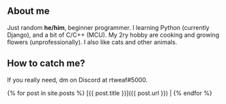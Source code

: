 ## About me
Just random **he/him**, beginner programmer. I learning Python (currently Django), and a bit of C/C++ (MCU).
My 2ry hobby are cooking and growing flowers (unprofessionally). I also like cats and other animals.

## How to catch me?
If you really need, dm on Discord at rtweaf#5000.

{% for post in site.posts %}
  [{{ post.title }}]({{ post.url }}) |
{% endfor %}
